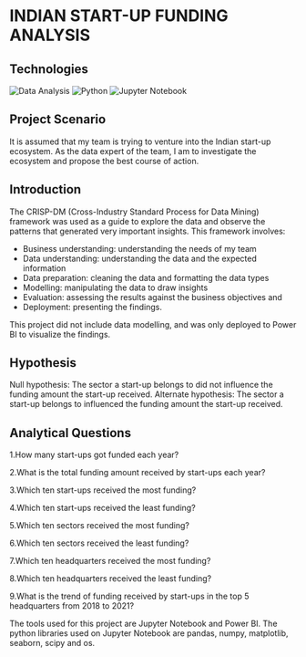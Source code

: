 # INDIAN START-UP FUNDING ANALYSIS

## Technologies

![Data Analysis](https://img.shields.io/badge/Data-Analysis-blue)
![Python](https://img.shields.io/badge/Python-blue)
![Jupyter Notebook](https://img.shields.io/badge/Jupyter-Notebook-blue)

## Project Scenario

It is assumed that my team is trying to venture into the Indian start-up ecosystem. As the data expert of the team, I am to investigate the ecosystem and propose the best course of action.

## Introduction

The CRISP-DM (Cross-Industry Standard Process for Data Mining) framework was used as a guide to explore the data and observe the patterns that generated very important insights. This framework involves:

- Business understanding: understanding the needs of my team
- Data understanding: understanding the data and the expected information
- Data preparation: cleaning the data and formatting the data types
- Modelling: manipulating the data to draw insights
- Evaluation: assessing the results against the business objectives and
- Deployment: presenting the findings.

This project did not include data modelling, and was only deployed to Power BI to visualize the findings. 

## Hypothesis
Null hypothesis: The sector a start-up belongs to did not influence the funding amount the start-up received.
Alternate hypothesis: The sector a start-up belongs to influenced the funding amount the start-up received.

## Analytical Questions

1.How many start-ups got funded each year?

2.What is the total funding amount received by start-ups each year?

3.Which ten start-ups received the most funding?

4.Which ten start-ups received the least funding?

5.Which ten sectors received the most funding?

6.Which ten sectors received the least funding?

7.Which ten headquarters received the most funding?

8.Which ten headquarters received the least funding?

9.What is the trend of funding received by start-ups in the top 5 headquarters from 2018 to 2021?

The tools used for this project are Jupyter Notebook and Power BI. The python libraries used on Jupyter Notebook are pandas, numpy, matplotlib, seaborn, scipy and os.
